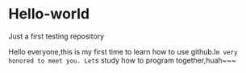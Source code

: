 # Hello-world
Just a first testing repository

Hello everyone,this is my first time to learn how to use github.I`m very honored to meet you.
Let`s study how to program together,huah~~~
